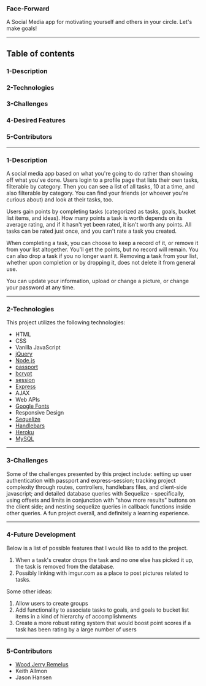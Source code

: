 ### Face-Forward
A Social Media app for motivating yourself and others in your circle.
Let's make goals!
  
---
## Table of contents
  
### 1-Description
### 2-Technologies
### 3-Challenges
### 4-Desired Features
### 5-Contributors

---
### 1-Description
A social media app based on what you're going to do rather than showing off what you've done. Users login to a profile page that lists their own tasks, filterable by category. Then you can see a list of all tasks, 10 at a time, and also filterable by category. You can find your friends (or whoever you're curious about) and look at their tasks, too.

Users gain points by completing tasks (categorized as tasks, goals, bucket list items, and ideas). How many points a task is worth depends on its average rating, and if it hasn't yet been rated, it isn't worth any points. All tasks can be rated just once, and you can't rate a task you created. 

When completing a task, you can choose to keep a record of it, or remove it from your list altogether. You'll get the points, but no record will remain. You can also drop a task if you no longer want it. Removing a task from your list, whether upon completion or by dropping it, does not delete it from general use.

You can update your information, upload or change a picture, or change your password at any time.

---
### 2-Technologies
  This project utilizes the following technologies:
- HTML
- CSS
- Vanilla JavaScript
- [jQuery](https://jquery.com/)
- [Node.js](https://nodejs.org/en/)
- [passport](https://www.npmjs.com/package/passport)
- [bcrypt](https://www.npmjs.com/package/bcrypt)
- [session](https://www.npmjs.com/package/express-session)
- [Express](https://expressjs.com/)
- AJAX
- Web APIs
- [Google Fonts](https://fonts.google.com/)
- Responsive Design
- [Sequelize](http://docs.sequelizejs.com/)
- [Handlebars](https://handlebarsjs.com/)
- [Heroku](https://www.heroku.com/)
- [MySQL](https://www.mysql.com/)

---
### 3-Challenges
Some of the challenges presented by this project include: setting up user authentication with passport and express-session; tracking project complexity through routes, controllers, handlebars files, and client-side javascript; and detailed database queries with Sequelize - specifically, using offsets and limits in conjunction with "show more results" buttons on the client side; and nesting sequelize queries in callback functions inside other queries. A fun project overall, and definitely a learning experience.

---
### 4-Future Development
  Below is a list of possible features that I would like to add to the project.
1.  When a task's creator drops the task and no one else has picked it up, the task is removed from the database.
2.  Possibly linking with imgur.com as a place to post pictures related to tasks.

Some other ideas:
1.  Allow users to create groups
2.  Add functionality to associate tasks to goals, and goals to bucket list items in a kind of hierarchy of accomplishments
3.  Create a more robust rating system that would boost point scores if a task has been rating by a large number of users

---
### 5-Contributors
- [Wood Jerry Remelus](https://github.com/DrWood89/)
- Keith Allmon
- Jason Hansen
